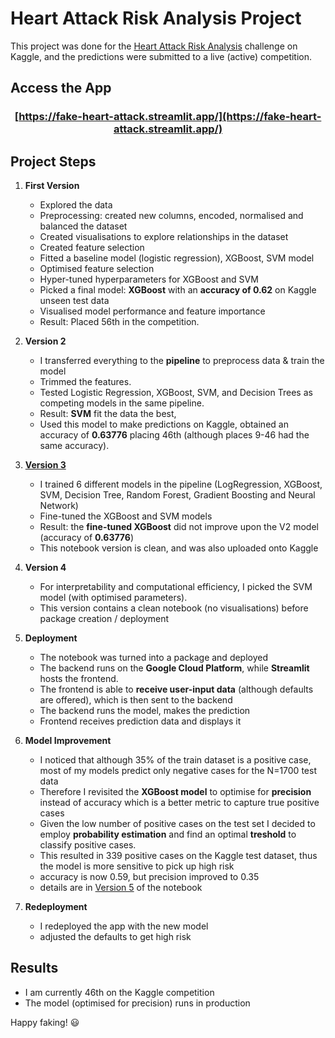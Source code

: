 # Heart Attack Risk Analysis Project

This project was done for the [Heart Attack Risk Analysis](https://www.kaggle.com/competitions/heart-attack-risk-analysis/overview) challenge on Kaggle, and the predictions were submitted to a live (active) competition.


## Access the App

<div align="center">

### [https://fake-heart-attack.streamlit.app/](https://fake-heart-attack.streamlit.app/)

</div>

## Project Steps

1. **First Version**
   - Explored the data
   - Preprocessing: created new columns, encoded, normalised and balanced the dataset
   - Created visualisations to explore relationships in the dataset
   - Created feature selection
   - Fitted a baseline model (logistic regression), XGBoost, SVM model 
   - Optimised feature selection
   - Hyper-tuned hyperparameters for XGBoost and SVM
   - Picked a final model: **XGBoost** with an **accuracy of 0.62** on Kaggle unseen test data
   - Visualised model performance and feature importance
   - Result: Placed 56th in the competition.

2. **Version 2**
   - I transferred everything to the **pipeline** to preprocess data & train the model
   - Trimmed the features.
   - Tested Logistic Regression, XGBoost, SVM, and Decision Trees as competing models in the same pipeline.
   - Result: **SVM** fit the data the best, 
   - Used this model to make predictions on Kaggle, obtained an accuracy of **0.63776** placing 46th (although places 9-46 had the same accuracy).

3. **[Version 3](https://github.com/anikomaraz/heart_attack_kaggle/blob/main/notebooks/heart_attack_v3_clean_KaggleV1.ipynb)**
   - I trained 6 different models in the pipeline (LogRegression, XGBoost, SVM, Decision Tree, Random Forest, Gradient Boosting and Neural Network)
   - Fine-tuned the XGBoost and SVM models
   - Result: the **fine-tuned XGBoost** did not improve upon the V2 model (accuracy of **0.63776**)
   - This notebook version is clean, and was also uploaded onto Kaggle

4. **Version 4**
   - For interpretability and computational efficiency, I picked the SVM model (with optimised parameters).
   - This version contains a clean notebook (no visualisations) before package creation / deployment

5. **Deployment**
   - The notebook was turned into a package and deployed
   - The backend runs on the **Google Cloud Platform**, while **Streamlit** hosts the frontend.
   - The frontend is able to **receive user-input data** (although defaults are offered), which is then sent to the backend
   - The backend runs the model, makes the prediction
   - Frontend receives prediction data and displays it
   
6. **Model Improvement**
   - I noticed that although 35% of the train dataset is a positive case, most of my models predict only negative cases for the N=1700 test data
   - Therefore I revisited the **XGBoost model** to optimise for **precision** instead of accuracy which is a better metric to capture true positive cases
   - Given the low number of positive cases on the test set I decided to employ **probability estimation** and find an optimal **treshold** to classify positive cases.
   - This resulted in 339 positive cases on the Kaggle test dataset, thus the model is more sensitive to pick up high risk
   - accuracy is now 0.59, but precision improved to 0.35
   - details are in [Version 5](https://github.com/anikomaraz/heart_attack_kaggle/blob/main/notebooks/heart_attack_v5_probability_xgboost_KaggleV2.ipynb) of the notebook

7. **Redeployment**
   - I redeployed the app with the new model 
   - adjusted the defaults to get high risk


## Results

- I am currently 46th on the Kaggle competition 
- The model (optimised for precision) runs in production



Happy faking! 😃
